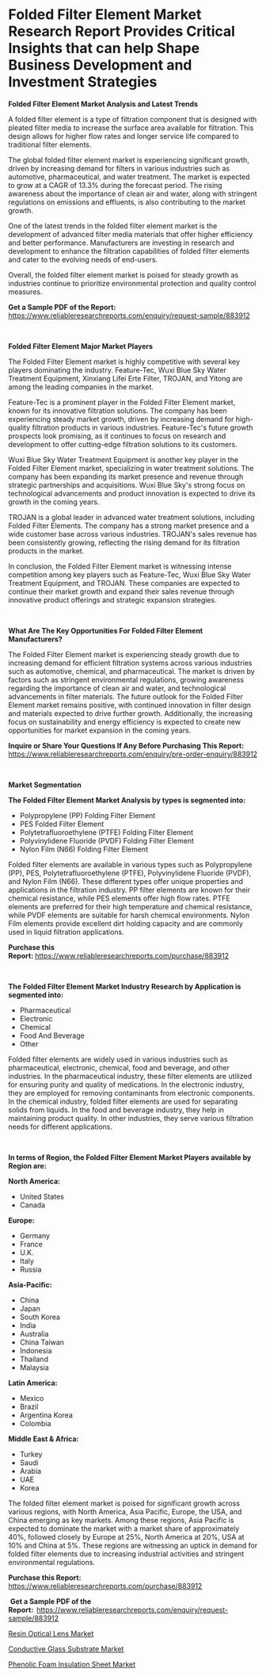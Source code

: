 <p><h1>Folded Filter Element Market Research Report Provides Critical Insights that can help Shape Business Development and Investment Strategies</h1></p><p><strong>Folded Filter Element Market Analysis and Latest Trends</strong></p>
<p><p>A folded filter element is a type of filtration component that is designed with pleated filter media to increase the surface area available for filtration. This design allows for higher flow rates and longer service life compared to traditional filter elements.</p><p>The global folded filter element market is experiencing significant growth, driven by increasing demand for filters in various industries such as automotive, pharmaceutical, and water treatment. The market is expected to grow at a CAGR of 13.3% during the forecast period. The rising awareness about the importance of clean air and water, along with stringent regulations on emissions and effluents, is also contributing to the market growth.</p><p>One of the latest trends in the folded filter element market is the development of advanced filter media materials that offer higher efficiency and better performance. Manufacturers are investing in research and development to enhance the filtration capabilities of folded filter elements and cater to the evolving needs of end-users.</p><p>Overall, the folded filter element market is poised for steady growth as industries continue to prioritize environmental protection and quality control measures.</p></p>
<p><strong>Get a Sample PDF of the Report:&nbsp;</strong> <a href="https://www.reliableresearchreports.com/enquiry/request-sample/883912">https://www.reliableresearchreports.com/enquiry/request-sample/883912</a></p>
<p>&nbsp;</p>
<p><strong>Folded Filter Element Major Market Players</strong></p>
<p><p>The Folded Filter Element market is highly competitive with several key players dominating the industry. Feature-Tec, Wuxi Blue Sky Water Treatment Equipment, Xinxiang Lifei Erte Filter, TROJAN, and Yitong are among the leading companies in the market.</p><p>Feature-Tec is a prominent player in the Folded Filter Element market, known for its innovative filtration solutions. The company has been experiencing steady market growth, driven by increasing demand for high-quality filtration products in various industries. Feature-Tec's future growth prospects look promising, as it continues to focus on research and development to offer cutting-edge filtration solutions to its customers.</p><p>Wuxi Blue Sky Water Treatment Equipment is another key player in the Folded Filter Element market, specializing in water treatment solutions. The company has been expanding its market presence and revenue through strategic partnerships and acquisitions. Wuxi Blue Sky's strong focus on technological advancements and product innovation is expected to drive its growth in the coming years.</p><p>TROJAN is a global leader in advanced water treatment solutions, including Folded Filter Elements. The company has a strong market presence and a wide customer base across various industries. TROJAN's sales revenue has been consistently growing, reflecting the rising demand for its filtration products in the market.</p><p>In conclusion, the Folded Filter Element market is witnessing intense competition among key players such as Feature-Tec, Wuxi Blue Sky Water Treatment Equipment, and TROJAN. These companies are expected to continue their market growth and expand their sales revenue through innovative product offerings and strategic expansion strategies.</p></p>
<p>&nbsp;</p>
<p><strong>What Are The Key Opportunities For Folded Filter Element Manufacturers?</strong></p>
<p><p>The Folded Filter Element market is experiencing steady growth due to increasing demand for efficient filtration systems across various industries such as automotive, chemical, and pharmaceutical. The market is driven by factors such as stringent environmental regulations, growing awareness regarding the importance of clean air and water, and technological advancements in filter materials. The future outlook for the Folded Filter Element market remains positive, with continued innovation in filter design and materials expected to drive further growth. Additionally, the increasing focus on sustainability and energy efficiency is expected to create new opportunities for market expansion in the coming years.</p></p>
<p><strong>Inquire or Share Your Questions If Any Before Purchasing This Report:</strong> <a href="https://www.reliableresearchreports.com/enquiry/pre-order-enquiry/883912">https://www.reliableresearchreports.com/enquiry/pre-order-enquiry/883912</a></p>
<p>&nbsp;</p>
<p><strong>Market Segmentation</strong></p>
<p><strong>The Folded Filter Element Market Analysis by types is segmented into:</strong></p>
<p><ul><li>Polypropylene (PP) Folding Filter Element</li><li>PES Folded Filter Element</li><li>Polytetrafluoroethylene (PTFE) Folding Filter Element</li><li>Polyvinylidene Fluoride (PVDF) Folding Filter Element</li><li>Nylon Film (N66) Folding Filter Element</li></ul></p>
<p><p>Folded filter elements are available in various types such as Polypropylene (PP), PES, Polytetrafluoroethylene (PTFE), Polyvinylidene Fluoride (PVDF), and Nylon Film (N66). These different types offer unique properties and applications in the filtration industry. PP filter elements are known for their chemical resistance, while PES elements offer high flow rates. PTFE elements are preferred for their high temperature and chemical resistance, while PVDF elements are suitable for harsh chemical environments. Nylon Film elements provide excellent dirt holding capacity and are commonly used in liquid filtration applications.</p></p>
<p><strong>Purchase this Report:&nbsp;</strong><a href="https://www.reliableresearchreports.com/purchase/883912">https://www.reliableresearchreports.com/purchase/883912</a></p>
<p>&nbsp;</p>
<p><strong>The Folded Filter Element Market Industry Research by Application is segmented into:</strong></p>
<p><ul><li>Pharmaceutical</li><li>Electronic</li><li>Chemical</li><li>Food And Beverage</li><li>Other</li></ul></p>
<p><p>Folded filter elements are widely used in various industries such as pharmaceutical, electronic, chemical, food and beverage, and other industries. In the pharmaceutical industry, these filter elements are utilized for ensuring purity and quality of medications. In the electronic industry, they are employed for removing contaminants from electronic components. In the chemical industry, folded filter elements are used for separating solids from liquids. In the food and beverage industry, they help in maintaining product quality. In other industries, they serve various filtration needs for different applications.</p></p>
<p>&nbsp;</p>
<p><strong>In terms of Region, the Folded Filter Element Market Players available by Region are:</strong></p>
<p>
    <p> <strong> North America: </strong>
        <ul>
            <li>United States</li>
            <li>Canada</li>
        </ul>
        </p> 
    <p> <strong> Europe: </strong>
        <ul>
            <li>Germany</li>
            <li>France</li>
            <li>U.K.</li>
            <li>Italy</li>
            <li>Russia</li>
        </ul>
        </p> 
    <p> <strong> Asia-Pacific: </strong>
        <ul>
            <li>China</li>
            <li>Japan</li>
            <li>South Korea</li>
            <li>India</li>
            <li>Australia</li>
            <li>China Taiwan</li>
            <li>Indonesia</li>
            <li>Thailand</li>
            <li>Malaysia</li>
        </ul>
        </p> 
    <p> <strong> Latin America: </strong>
        <ul>
            <li>Mexico</li>
            <li>Brazil</li>
            <li>Argentina Korea</li>
            <li>Colombia</li>
        </ul>
        </p> 
    <p> <strong> Middle East & Africa: </strong>
        <ul>
            <li>Turkey</li>
            <li>Saudi</li>
            <li>Arabia</li>
            <li>UAE</li>
            <li>Korea</li>
        </ul>
    </p>
    </p>
<p><p>The folded filter element market is poised for significant growth across various regions, with North America, Asia Pacific, Europe, the USA, and China emerging as key markets. Among these regions, Asia Pacific is expected to dominate the market with a market share of approximately 40%, followed closely by Europe at 25%, North America at 20%, USA at 10% and China at 5%. These regions are witnessing an uptick in demand for folded filter elements due to increasing industrial activities and stringent environmental regulations.</p></p>
<p><strong>Purchase this Report: </strong><a href="https://www.reliableresearchreports.com/purchase/883912">https://www.reliableresearchreports.com/purchase/883912</a></p>
<p>&nbsp;<strong>Get a Sample PDF of the Report:&nbsp;&nbsp;</strong><a href="https://www.reliableresearchreports.com/enquiry/request-sample/883912">https://www.reliableresearchreports.com/enquiry/request-sample/883912</a></p>
<p><strong></strong></p>
<p><p><a href="https://github.com/Angelnienowdseej3e45z3p8c/Market-Research-Report-List-1/blob/main/resin-optical-lens-market.md">Resin Optical Lens Market</a></p><p><a href="https://github.com/brentleyjimmiealvaradoz4l1rea/Market-Research-Report-List-1/blob/main/conductive-glass-substrate-market.md">Conductive Glass Substrate Market</a></p><p><a href="https://github.com/eeaveuhhh/Market-Research-Report-List-1/blob/main/phenolic-foam-insulation-sheet-market.md">Phenolic Foam Insulation Sheet Market</a></p></p>